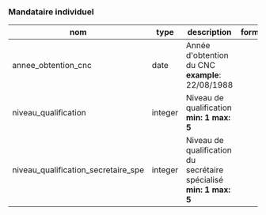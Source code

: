 ### Mandataire individuel

|nom|type|description|format|enum|
|-|-|-|-|-|
|annee_obtention_cnc|date|Année d'obtention du CNC<br>**example**: 22/08/1988|||
|niveau_qualification|integer|Niveau de qualification<br>**min: 1** **max: 5**|||
|niveau_qualification_secretaire_spe|integer|Niveau de qualification du secrétaire spécialisé<br>**min: 1** **max: 5**|||
